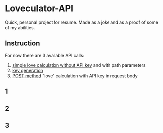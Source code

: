 # Loveculator-API
Quick, personal project for resume. Made as a joke and as a proof of some of my abilities.

## Instruction

For now there are 3 available API calls:
1. [simple love calculation without API key](1) and with path parameters
2. [key generation](Key)
3. [POST method](POST) "love" calculation with API key in request body


## 1

## 2

## 3

